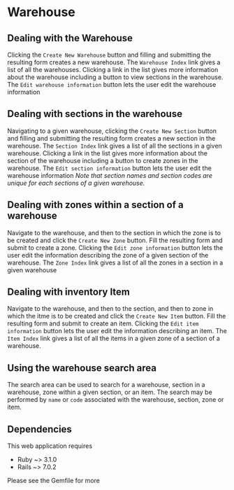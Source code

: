 # Warehouse


## Dealing with the Warehouse
Clicking the `Create New Warehouse` button and filling and submitting the resulting form creates a new warehouse.
The `Warehouse Index` link gives a list of all the warehouses. Clicking a link in the list gives more information about the warehouse including a button to view sections in the warehouse.
The `Edit warehouse information` button lets the user edit the warehouse information

## Dealing with sections in the warehouse
Navigating to a given warehouse, clicking the `Create New Section` button and filling and submitting the resulting form creates a new section in the warehouse.
The `Section Index` link gives a list of all the sections in a given warehouse. Clicking a link in the list gives more information about the section of the warehouse including a button to create zones in the warehouse.
The `Edit section information` button lets the user edit the warehouse information
*Note that section names and section codes are unique for each sections of a given warehouse.*

## Dealing with zones within a section of a warehouse
Navigate to the warehouse, and then to the section in which the zone is to be created and click the `Create New Zone` button. Fill the resulting form and submit to create a zone. Clicking the `Edit zone information` button lets the user edit the information describing the zone of a given section of the warehouse.
The `Zone Index` link gives a list of all the zones in a section in a given warehouse

## Dealing with inventory Item
Navigate to the warehouse, and then to the section, and then to zone in which the itme is to be created and click the `Create New Item` button. Fill the resulting form and submit to create an item.  Clicking the `Edit item information` button lets the user edit the information describing an item.
The `Item Index` link gives a list of all the items in a given zone of a section of a warehouse.

## Using the warehouse search area
The search area can be used to search for a warehouse, section in a warehouse, zone within a given section, or an item. The search may be performed by `name` or `code` associated with the warehouse, section, zone or item.

## Dependencies
This web application requires
* Ruby ~> 3.1.0
* Rails ~> 7.0.2

Please see the Gemfile for more
